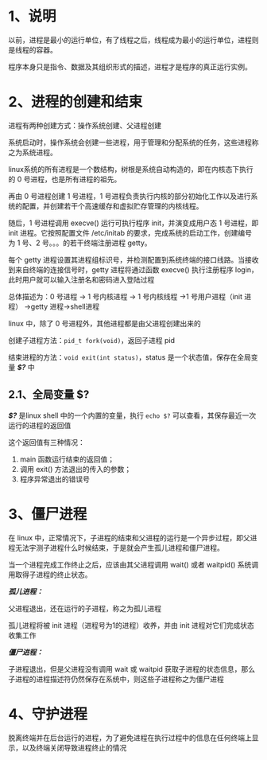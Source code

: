 # 1、说明

以前，进程是最小的运行单位，有了线程之后，线程成为最小的运行单位，进程则是线程的容器。

程序本身只是指令、数据及其组织形式的描述，进程才是程序的真正运行实例。

# 2、进程的创建和结束

进程有两种创建方式：操作系统创建、父进程创建

系统启动时，操作系统会创建一些进程，用于管理和分配系统的任务，这些进程称之为系统进程。

linux系统的所有进程是一个数结构，树根是系统自动构造的，即在内核态下执行的 0 号进程，也是所有进程的祖先。

再由 0 号进程创建 1 号进程，1 号进程负责执行内核的部分初始化工作以及进行系统的配置，并创建若干个高速缓存和虚拟贮存管理的内核线程。

随后，1 号进程调用 execve() 运行可执行程序 init，并演变成用户态 1 号进程，即 init 进程。它按照配置文件 /etc/initab 的要求，完成系统的启动工作，创建编号为 1 号、2 号。。。的若干终端注册进程 getty。

每个 getty 进程设置其进程组标识号，并检测配置到系统终端的接口线路。当接收到来自终端的连接信号时，getty 进程将通过函数 execve() 执行注册程序 login，此时用户就可以输入注册名和密码进入登陆过程

总体描述为：0 号进程 -> 1 号内核进程 -> 1 号内核线程 ->1 号用户进程（init 进程） ->getty 进程->shell进程

linux 中，除了 0 号进程外，其他进程都是由父进程创建出来的

创建子进程方法：```pid_t fork(void)```，返回子进程 pid

结束进程的方法：```void exit(int status)```，status 是一个状态值，保存在全局变量 ***$?*** 中

## 2.1、全局变量 $?

***$?*** 是linux shell 中的一个内置的变量，执行 ```echo $?``` 可以查看，其保存最近一次运行的进程的返回值

这个返回值有三种情况：

1. main 函数运行结束的返回值；
2. 调用 exit() 方法退出的传入的参数；
3. 程序异常退出的错误号

# 3、僵尸进程

在 linux 中，正常情况下，子进程的结束和父进程的运行是一个异步过程，即父进程无法宇测子进程什么时候结束，于是就会产生孤儿进程和僵尸进程。

当一个进程完成工作终止之后，应该由其父进程调用 wait() 或者 waitpid() 系统调用取得子进程的终止状态。

***孤儿进程：***

父进程退出，还在运行的子进程，称之为孤儿进程

孤儿进程将被 init 进程（进程号为1的进程）收养，并由 init 进程对它们完成状态收集工作

***僵尸进程：***

子进程退出，但是父进程没有调用 wait 或 waitpid 获取子进程的状态信息，那么子进程的进程描述符仍然保存在系统中，则这些子进程称之为僵尸进程

# 4、守护进程

脱离终端并在后台运行的进程，为了避免进程在执行过程中的信息在任何终端上显示，以及终端关闭导致进程终止的情况



